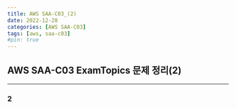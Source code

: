 ```yaml
---
title: AWS SAA-C03_(2)
date: 2022-12-28
categories: [AWS SAA-C03]
tags: [aws, saa-c03]
#pin: true
---
```


## AWS SAA-C03 ExamTopics 문제 정리(2)

---

### 2
